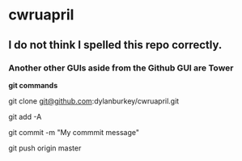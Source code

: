 # cwruapril

## I do not think I spelled this repo correctly.
### Another other GUIs aside from the Github GUI are Tower

**git commands**

git clone git@github.com:dylanburkey/cwruapril.git

git add -A

git commit -m "My commmit message"

git push origin master